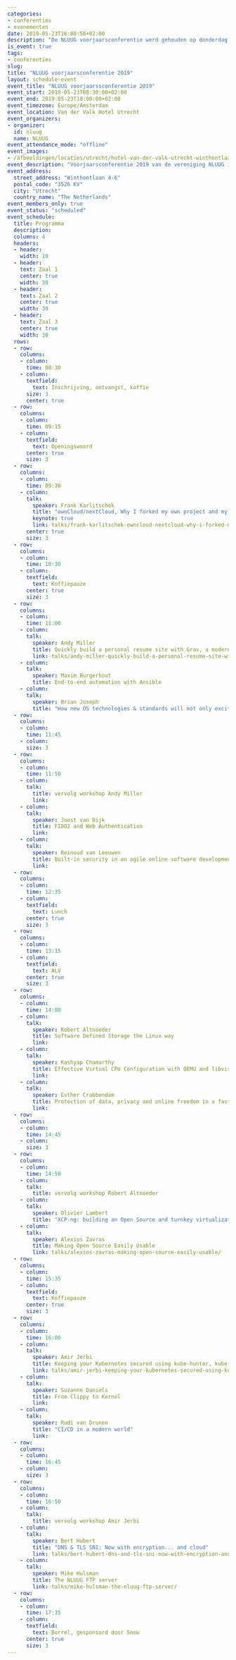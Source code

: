 ```yaml
---
categories:
- conferenties
- evenementen
date: 2019-05-23T16:08:58+02:00
description: "De NLUUG voorjaarsconferentie werd gehouden op donderdag 23 mei 2019 in het Van der Valk Hotel Utrecht."
is_event: true
tags:
- conferenties
slug:
title: "NLUUG voorjaarsconferentie 2019"
layout: schedule-event
event_title: "NLUUG voorjaarssconferentie 2019"
event_start: 2019-05-23T08:30:00+02:00
event_end: 2019-05-23T18:00:00+02:00
event_timezone: Europe/Amsterdam
event_location: Van der Valk Hotel Utrecht
event_organizers:
- organizer:
  id: nluug
  name: NLUUG
event_attendance_mode: "offline"
event_images:
- /afbeeldingen/locaties/utrecht/hotel-van-der-valk-utrecht-winthontlaan.jpg
event_description: "Voorjaarsconferentie 2019 van de vereniging NLUUG in het Van der Valk Hotel te Utrecht"
event_address:
  street_address: "Winthontlaan 4-6"
  postal_code: "3526 KV"
  city: "Utrecht"
  country_name: "The Netherlands"
event_members_only: true
event_status: "scheduled"
event_schedule:
  title: Programma
  description:
  columns: 4
  headers:
  - header:
    width: 10
  - header:
    text: Zaal 1
    center: true
    width: 30
  - header:
    text: Zaal 2
    center: true
    width: 30
  - header:
    text: Zaal 3
    center: true
    width: 30
  rows:
  - row:
    columns:
    - column:
      time: 08:30
    - column:
      textfield:
        text: Inschrijving, ontvangst, koffie
      size: 3
      center: true
  - row:
    columns:
    - column:
      time: 09:15
    - column:
      textfield:
        text: Openingswoord
      center: true
      size: 3
  - row:
    columns:
    - column:
      time: 09:30
    - column:
      talk:
        speaker: Frank Karlitschek
        title: "ownCloud/nextCloud, Why I forked my own project and my own company"
        keynote: true
        link: talks/frank-karlitschek-owncloud-nextcloud-why-i-forked-my-own-project-and-my-own-company/
      center: true
      size: 3
  - row:
    columns:
    - column:
      time: 10:30
    - column:
      textfield:
        text: Koffiepauze
      center: true
      size: 3
  - row:
    columns:
    - column:
      time: 11:00
    - column:
      talk:
        speaker: Andy Miller
        title: Quickly build a personal resume site with Grav, a modern flat-file open source CMS
        link: talks/andy-miller-quickly-build-a-personal-resume-site-with-grav-a-modern-flat-file-open-source-cms/
    - column:
      talk:
        speaker: Maxim Burgerhout
        title: End-to-end automation with Ansible
    - column:
      talk:
        speaker: Brian Joseph
        title: "How new OS technologies & standards will not only excite admins... but users as well"
  - row:
    columns:
    - column:
      time: 11:45
    - column:
      size: 3
  - row:
    columns:
    - column:
      time: 11:50
    - column:
      talk:
        title: vervolg workshop Andy Miller
        link:
    - column:
      talk:
        speaker: Joost van Dijk
        title: FIDO2 and Web Authentication
        link:
    - column:
      talk:
        speaker: Reinoud van Leeuwen
        title: Built-in security in an agile online software development environment
        link:
  - row:
    columns:
    - column:
      time: 12:35
    - column:
      textfield:
        text: Lunch
      center: true
      size: 3
  - row:
    columns:
    - column:
      time: 13:15
    - column:
      textfield:
        text: ALV
      center: true
      size: 3
  - row:
    columns:
    - column:
      time: 14:00
    - column:
      talk:
        speaker: Robert Altnoeder
        title: Software Defined Storage the Linux way
        link:
    - column:
      talk:
        speaker: Kashyap Chamarthy
        title: Effective Virtual CPU Configuration with QEMU and libvirt
        link:
    - column:
      talk:
        speaker: Esther Crabbendam
        title: Protection of data, privacy and online freedom in a fast changing world
        link:
  - row:
    columns:
    - column:
      time: 14:45
    - column:
      size: 3
  - row:
    columns:
    - column:
      time: 14:50
    - column:
      talk:
        title: vervolg workshop Robert Altnoeder
    - column:
      talk:
        speaker: Olivier Lambert
        title: "XCP-ng: building an Open Source and turnkey virtualization platform"
    - column:
      talk:
        speaker: Alexios Zavras
        title: Making Open Source Easily Usable
        link: talks/alexios-zavras-making-open-source-easily-usable/
  - row:
    columns:
    - column:
      time: 15:35
    - column:
      textfield:
        text: Koffiepauze
      center: true
      size: 3
  - row:
    columns:
    - column:
      time: 16:00
    - column:
      talk:
        speaker: Amir Jerbi
        title: Keeping your Kubernetes secured using kube-hunter, kube-bench and microscanner
        link: talks/amir-jerbi-keeping-your-kubernetes-secured-using-kube-hunter-kube-bench-and-microscanner-github/
    - column:
      talk:
        speaker: Suzanne Daniels
        title: From Clippy to Kernel
        link:
    - column:
      talk:
        speaker: Rudi van Drunen
        title: "CI/CD in a modern world"
        link:
  - row:
    columns:
    - column:
      time: 16:45
    - column:
      size: 3
  - row:
    columns:
    - column:
      time: 16:50
    - column:
      talk:
        title: vervolg workshop Amir Jerbi
    - column:
      talk:
        speaker: Bert Hubert
        title: "DNS & TLS SNI: Now with encryption... and cloud"
        link: talks/bert-hubert-dns-and-tls-sni-now-with-encryption-and-cloud/
    - column:
      talk:
        speaker: Mike Hulsman
        title: The NLUUG FTP server
        link: talks/mike-hulsman-the-nluug-ftp-server/
  - row:
    columns:
    - column:
      time: 17:35
    - column:
      textfield:
        text: Borrel, gesponsord door Snow
      center: true
      size: 3
---
```

